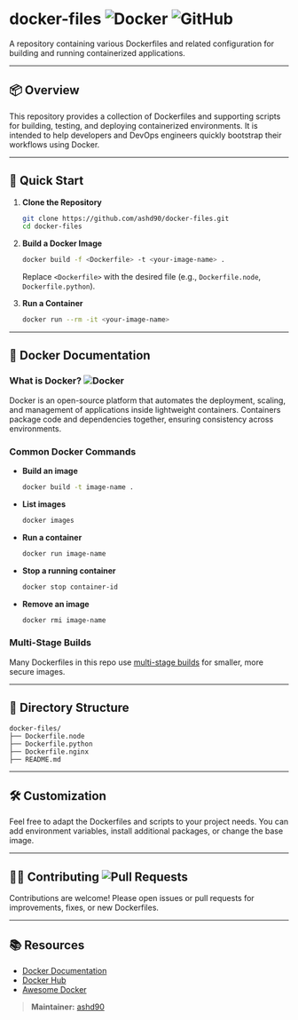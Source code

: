 # docker-files ![Docker](https://img.shields.io/badge/Docker-2496ED?logo=docker&logoColor=white) ![GitHub](https://img.shields.io/badge/GitHub-181717?logo=github)

A repository containing various Dockerfiles and related configuration for building and running containerized applications.

---

## 📦 Overview

This repository provides a collection of Dockerfiles and supporting scripts for building, testing, and deploying containerized environments. It is intended to help developers and DevOps engineers quickly bootstrap their workflows using Docker.

---

## 🚀 Quick Start

1. **Clone the Repository**
   ```bash
   git clone https://github.com/ashd90/docker-files.git
   cd docker-files
   ```

2. **Build a Docker Image**
   ```bash
   docker build -f <Dockerfile> -t <your-image-name> .
   ```
   Replace `<Dockerfile>` with the desired file (e.g., `Dockerfile.node`, `Dockerfile.python`).

3. **Run a Container**
   ```bash
   docker run --rm -it <your-image-name>
   ```

---

## 📝 Docker Documentation

### What is Docker? ![Docker](https://img.shields.io/badge/Docker-2496ED?logo=docker&logoColor=white)
Docker is an open-source platform that automates the deployment, scaling, and management of applications inside lightweight containers. Containers package code and dependencies together, ensuring consistency across environments.

### Common Docker Commands

- **Build an image**
  ```bash
  docker build -t image-name .
  ```

- **List images**
  ```bash
  docker images
  ```

- **Run a container**
  ```bash
  docker run image-name
  ```

- **Stop a running container**
  ```bash
  docker stop container-id
  ```

- **Remove an image**
  ```bash
  docker rmi image-name
  ```

### Multi-Stage Builds

Many Dockerfiles in this repo use [multi-stage builds](https://docs.docker.com/develop/develop-images/multistage-build/) for smaller, more secure images.

---

## 📁 Directory Structure

```text
docker-files/
├── Dockerfile.node
├── Dockerfile.python
├── Dockerfile.nginx
├── README.md
```

---

## 🛠️ Customization

Feel free to adapt the Dockerfiles and scripts to your project needs. You can add environment variables, install additional packages, or change the base image.

---

## 🧑‍💻 Contributing ![Pull Requests](https://img.shields.io/badge/PRs-welcome-brightgreen?logo=github)

Contributions are welcome! Please open issues or pull requests for improvements, fixes, or new Dockerfiles.

---

## 📚 Resources

- [Docker Documentation](https://docs.docker.com/)
- [Docker Hub](https://hub.docker.com/)
- [Awesome Docker](https://github.com/veggiemonk/awesome-docker)


> **Maintainer:** [ashd90](https://github.com/ashd90)
